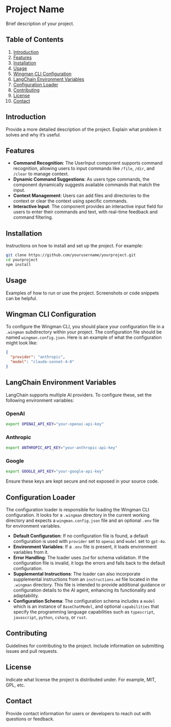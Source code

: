 # Project Name

Brief description of your project.

## Table of Contents
1. [Introduction](#introduction)
2. [Features](#features)
3. [Installation](#installation)
4. [Usage](#usage)
5. [Wingman CLI Configuration](#wingman-cli-configuration)
6. [LangChain Environment Variables](#langchain-environment-variables)
7. [Configuration Loader](#configuration-loader)
8. [Contributing](#contributing)
9. [License](#license)
10. [Contact](#contact)

## Introduction
Provide a more detailed description of the project. Explain what problem it solves and why it’s useful.

## Features
- **Command Recognition**: The UserInput component supports command recognition, allowing users to input commands like `/file`, `/dir`, and `/clear` to manage context.
- **Dynamic Command Suggestions**: As users type commands, the component dynamically suggests available commands that match the input.
- **Context Management**: Users can add files and directories to the context or clear the context using specific commands.
- **Interactive Input**: The component provides an interactive input field for users to enter their commands and text, with real-time feedback and command filtering.

## Installation
Instructions on how to install and set up the project. For example:

```bash
git clone https://github.com/yourusername/yourproject.git
cd yourproject
npm install
```

## Usage
Examples of how to run or use the project. Screenshots or code snippets can be helpful.

## Wingman CLI Configuration
To configure the Wingman CLI, you should place your configuration file in a `.wingman` subdirectory within your project. The configuration file should be named `wingman.config.json`. Here is an example of what the configuration might look like:

```json
{
  "provider": "anthropic",
  "model": "claude-sonnet-4-0"
}
```

## LangChain Environment Variables
LangChain supports multiple AI providers. To configure these, set the following environment variables:

### OpenAI
```bash
export OPENAI_API_KEY="your-openai-api-key"
```

### Anthropic
```bash
export ANTHROPIC_API_KEY="your-anthropic-api-key"
```

### Google
```bash
export GOOGLE_API_KEY="your-google-api-key"
```

Ensure these keys are kept secure and not exposed in your source code.

## Configuration Loader
The configuration loader is responsible for loading the Wingman CLI configuration. It looks for a `.wingman` directory in the current working directory and expects a `wingman.config.json` file and an optional `.env` file for environment variables.

- **Default Configuration**: If no configuration file is found, a default configuration is used with `provider` set to `openai` and `model` set to `gpt-4o`.
- **Environment Variables**: If a `.env` file is present, it loads environment variables from it.
- **Error Handling**: The loader uses `Zod` for schema validation. If the configuration file is invalid, it logs the errors and falls back to the default configuration.
- **Supplemental Instructions**: The loader can also incorporate supplemental instructions from an `instructions.md` file located in the `.wingman` directory. This file is intended to provide additional guidance or configuration details to the AI agent, enhancing its functionality and adaptability.
- **Configuration Schema**: The configuration schema includes a `model` which is an instance of `BaseChatModel`, and optional `capabilities` that specify the programming language capabilities such as `typescript`, `javascript`, `python`, `csharp`, or `rust`.

## Contributing
Guidelines for contributing to the project. Include information on submitting issues and pull requests.

## License
Indicate what license the project is distributed under. For example, MIT, GPL, etc.

## Contact
Provide contact information for users or developers to reach out with questions or feedback.

